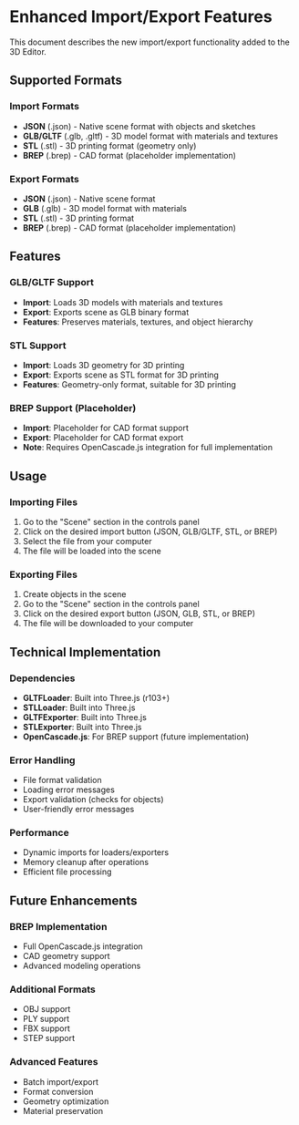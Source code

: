 # Enhanced Import/Export Features

This document describes the new import/export functionality added to the 3D Editor.

## Supported Formats

### Import Formats
- **JSON** (.json) - Native scene format with objects and sketches
- **GLB/GLTF** (.glb, .gltf) - 3D model format with materials and textures
- **STL** (.stl) - 3D printing format (geometry only)
- **BREP** (.brep) - CAD format (placeholder implementation)

### Export Formats
- **JSON** (.json) - Native scene format
- **GLB** (.glb) - 3D model format with materials
- **STL** (.stl) - 3D printing format
- **BREP** (.brep) - CAD format (placeholder implementation)

## Features

### GLB/GLTF Support
- **Import**: Loads 3D models with materials and textures
- **Export**: Exports scene as GLB binary format
- **Features**: Preserves materials, textures, and object hierarchy

### STL Support
- **Import**: Loads 3D geometry for 3D printing
- **Export**: Exports scene as STL format for 3D printing
- **Features**: Geometry-only format, suitable for 3D printing

### BREP Support (Placeholder)
- **Import**: Placeholder for CAD format support
- **Export**: Placeholder for CAD format export
- **Note**: Requires OpenCascade.js integration for full implementation

## Usage

### Importing Files
1. Go to the "Scene" section in the controls panel
2. Click on the desired import button (JSON, GLB/GLTF, STL, or BREP)
3. Select the file from your computer
4. The file will be loaded into the scene

### Exporting Files
1. Create objects in the scene
2. Go to the "Scene" section in the controls panel
3. Click on the desired export button (JSON, GLB, STL, or BREP)
4. The file will be downloaded to your computer

## Technical Implementation

### Dependencies
- **GLTFLoader**: Built into Three.js (r103+)
- **STLLoader**: Built into Three.js
- **GLTFExporter**: Built into Three.js
- **STLExporter**: Built into Three.js
- **OpenCascade.js**: For BREP support (future implementation)

### Error Handling
- File format validation
- Loading error messages
- Export validation (checks for objects)
- User-friendly error messages

### Performance
- Dynamic imports for loaders/exporters
- Memory cleanup after operations
- Efficient file processing

## Future Enhancements

### BREP Implementation
- Full OpenCascade.js integration
- CAD geometry support
- Advanced modeling operations

### Additional Formats
- OBJ support
- PLY support
- FBX support
- STEP support

### Advanced Features
- Batch import/export
- Format conversion
- Geometry optimization
- Material preservation
